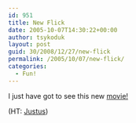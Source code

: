 ```yaml
---
id: 951
title: New Flick
date: 2005-10-07T14:30:22+00:00
author: tsykoduk
layout: post
guid: 30/2008/12/27/new-flick
permalink: /2005/10/07/new-flick/
categories:
  - Fun!
---
```

I just have got to see this new <a href="http://www.ps260.com/molly/SHINING%20FINAL.mov">movie!</a>


(HT: <a href="feed://davejustus.blogspot.com">Justus</a>)